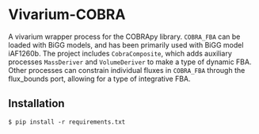 # Vivarium-COBRA

A vivarium wrapper process for the COBRApy library.
`COBRA_FBA` can be loaded with BiGG models, and has been primarily used with BiGG model iAF1260b. 
The project includes `CobraComposite`, which adds auxiliary processes `MassDeriver` and `VolumeDeriver` 
to make a type of dynamic FBA. Other processes can constrain individual fluxes in `COBRA_FBA` through 
the flux_bounds port, allowing for a type of integrative FBA.

## Installation

```
$ pip install -r requirements.txt
```
